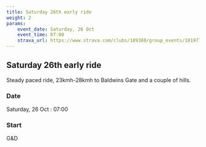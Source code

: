```yaml
---
title: Saturday 26th early ride
weight: 2
params:
    event_date: Saturday, 26 Oct
    event_time: 07:00
    strava_url: https://www.strava.com/clubs/189380/group_events/1819774
---
```


## Saturday 26th early ride 

Steady paced ride, 23kmh-28kmh to Baldwins Gate and a couple of hills.

### Date

Saturday, 26 Oct : 07:00

### Start

G&amp;D


